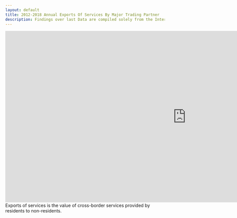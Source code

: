 ```yaml
---
layout: default
title: 2012-2018 Annual Exports Of Services By Major Trading Partner
description: Findings over last Data are compiled solely from the International Trade in Services Survey
---
```


<iframe width="1140" height="541.25" src="https://app.powerbi.com/reportEmbed?reportId=3fa413af-67dd-41c2-9b87-a3d19c41d7de&autoAuth=true&ctid=5ba5ef5e-3109-4e77-85bd-cfeb0d347e82&config=eyJjbHVzdGVyVXJsIjoiaHR0cHM6Ly93YWJpLXNvdXRoLWVhc3QtYXNpYS1yZWRpcmVjdC5hbmFseXNpcy53aW5kb3dzLm5ldC8ifQ%3D%3D" frameborder="0" allowFullScreen="true"></iframe>
Exports of services is the value of cross-border services provided by residents to non-residents. 

